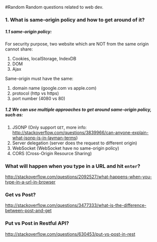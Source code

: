 #Random
Random questions related to web dev.

### 1. What is same-origin policy and how to get around of it?
##### 1.1 same-origin policy:
For security purpose, two website which are NOT from the same origin cannot share:

1. Cookies, localStorage, IndexDB
2. DOM
2. Ajax

Same-origin must have the same:

1. domain name (google.com vs apple.com)
2. protocol (http vs https)
3. port number (4080 vs 80)

##### 1.2 We can use multiple approaches to get around same-origin policy, such as:
1. JSONP (Only support `GET`, more info: http://stackoverflow.com/questions/3839966/can-anyone-explain-what-jsonp-is-in-layman-terms)
2. Server delegation (server does the request to different origin)
3. WebSocket (WebSocket have no same-origin policy)
4. CORS (Cross-Origin Resource Sharing)

### What will happen when you type in a URL and hit `enter`?
http://stackoverflow.com/questions/2092527/what-happens-when-you-type-in-a-url-in-browser

### Get vs Post?
http://stackoverflow.com/questions/3477333/what-is-the-difference-between-post-and-get

### Put vs Post in Restful API?
http://stackoverflow.com/questions/630453/put-vs-post-in-rest
